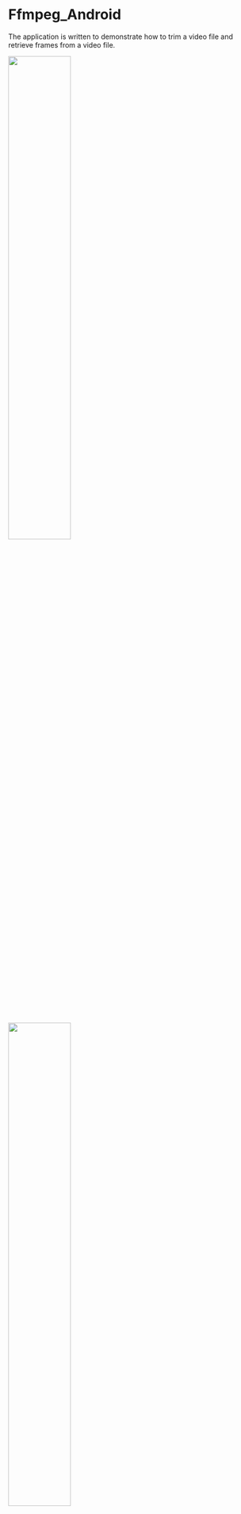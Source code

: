 # Ffmpeg_Android
The application is written to demonstrate how to trim a video file and retrieve frames from a video file.

<img src="https://github.com/dmitriykotov333/Ffmpeg_Android/blob/master/pr1.gif" width="50%" height="50%">
<img src="https://github.com/dmitriykotov333/Ffmpeg_Android/blob/master/pr2.gif" width="50%" height="50%">
<img src="https://github.com/dmitriykotov333/Ffmpeg_Android/blob/master/pr3.gif" width="50%" height="50%">
<img src="https://github.com/dmitriykotov333/Ffmpeg_Android/blob/master/pr4.gif" width="50%" height="50%">

<img src="https://github.com/dmitriykotov333/Ffmpeg_Android/blob/master/preview.gif" width="30%" height="30%">
<img src="https://github.com/dmitriykotov333/Ffmpeg_Android/blob/master/preview1.gif" width="30%" height="30%">
<img src="https://github.com/dmitriykotov333/Ffmpeg_Android/blob/master/preview2.gif" width="30%" height="30%">
